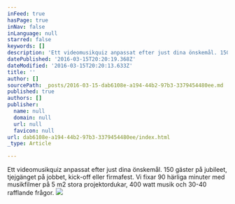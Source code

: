 ```yaml
---
inFeed: true
hasPage: true
inNav: false
inLanguage: null
starred: false
keywords: []
description: 'Ett videomusikquiz anpassat efter just dina önskemål. 150 gäster på jubileet, tjejgänget på jobbet, kick-off eller firmafest. Vi fixar 90 härliga minuter med musikfilmer på 5 m2 stora projektordukar, 400 watt musik och 30-40 rafflande frågor.'
datePublished: '2016-03-15T20:20:19.368Z'
dateModified: '2016-03-15T20:20:13.633Z'
title: ''
author: []
sourcePath: _posts/2016-03-15-dab6108e-a194-44b2-97b3-3379454480ee.md
published: true
authors: []
publisher:
  name: null
  domain: null
  url: null
  favicon: null
url: dab6108e-a194-44b2-97b3-3379454480ee/index.html
_type: Article

---
```

Ett videomusikquiz anpassat efter just dina önskemål. 150 gäster på jubileet, tjejgänget på jobbet, kick-off eller firmafest. Vi fixar 90 härliga minuter med musikfilmer på 5 m2 stora projektordukar, 400 watt musik och 30-40 rafflande frågor.
![](https://the-grid-user-content.s3-us-west-2.amazonaws.com/5cd60bc0-32d7-4a49-8c8b-77a492a68ab5.jpg)